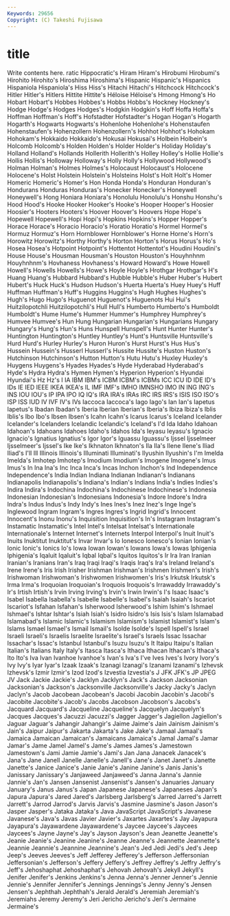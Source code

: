 ```yaml
---
Keywords: 29656 
Copyright: (C) Takeshi Fujisawa
---
```


# title

Write contents here.
ratic Hippocratic's Hiram Hiram's Hirobumi Hirobumi's Hirohito Hirohito's Hiroshima Hiroshima's
Hispanic Hispanic's Hispanics Hispaniola Hispaniola's Hiss Hiss's Hitachi Hitachi's Hitchcock
Hitchcock's Hitler Hitler's Hitlers Hittite Hittite's Héloise Héloise's Hmong Hmong's
Ho Hobart Hobart's Hobbes Hobbes's Hobbs Hobbs's Hockney Hockney's Hodge
Hodge's Hodges Hodges's Hodgkin Hodgkin's Hoff Hoffa Hoffa's Hoffman Hoffman's
Hoff's Hofstadter Hofstadter's Hogan Hogan's Hogarth Hogarth's Hogwarts Hogwarts's Hohenlohe
Hohenlohe's Hohenstaufen Hohenstaufen's Hohenzollern Hohenzollern's Hohhot Hohhot's Hohokam Hohokam's Hokkaido
Hokkaido's Hokusai Hokusai's Holbein Holbein's Holcomb Holcomb's Holden Holden's Holder
Holder's Holiday Holiday's Holland Holland's Hollands Hollerith Hollerith's Holley Holley's
Hollie Hollie's Hollis Hollis's Holloway Holloway's Holly Holly's Hollywood Hollywood's
Holman Holman's Holmes Holmes's Holocaust Holocaust's Holocene Holocene's Holst Holstein
Holstein's Holsteins Holst's Holt Holt's Homer Homeric Homeric's Homer's Hon
Honda Honda's Honduran Honduran's Hondurans Honduras Honduras's Honecker Honecker's Honeywell
Honeywell's Hong Honiara Honiara's Honolulu Honolulu's Honshu Honshu's Hood Hood's
Hooke Hooker Hooker's Hooke's Hooper Hooper's Hoosier Hoosier's Hooters Hooters's
Hoover Hoover's Hoovers Hope Hope's Hopewell Hopewell's Hopi Hopi's Hopkins
Hopkins's Hopper Hopper's Horace Horace's Horacio Horacio's Horatio Horatio's Hormel
Hormel's Hormuz Hormuz's Horn Hornblower Hornblower's Horne Horne's Horn's Horowitz
Horowitz's Horthy Horthy's Horton Horton's Horus Horus's Ho's Hosea Hosea's
Hotpoint Hotpoint's Hottentot Hottentot's Houdini Houdini's House House's Housman Housman's
Houston Houston's Houyhnhnm Houyhnhnm's Hovhaness Hovhaness's Howard Howard's Howe Howell
Howell's Howells Howells's Howe's Hoyle Hoyle's Hrothgar Hrothgar's H's Huang
Huang's Hubbard Hubbard's Hubble Hubble's Huber Huber's Hubert Hubert's Huck
Huck's Hudson Hudson's Huerta Huerta's Huey Huey's Huff Huffman Huffman's
Huff's Huggins Huggins's Hugh Hughes Hughes's Hugh's Hugo Hugo's Huguenot
Huguenot's Huguenots Hui Hui's Huitzilopotchli Huitzilopotchli's Hull Hull's Humberto Humberto's
Humboldt Humboldt's Hume Hume's Hummer Hummer's Humphrey Humphrey's Humvee Humvee's
Hun Hung Hungarian Hungarian's Hungarians Hungary Hungary's Hung's Hun's Huns
Hunspell Hunspell's Hunt Hunter Hunter's Huntington Huntington's Huntley Huntley's Hunt's
Huntsville Huntsville's Hurd Hurd's Hurley Hurley's Huron Huron's Hurst Hurst's
Hus Hus's Hussein Hussein's Husserl Husserl's Hussite Hussite's Huston Huston's
Hutchinson Hutchinson's Hutton Hutton's Hutu Hutu's Huxley Huxley's Huygens Huygens's
Hyades Hyades's Hyde Hyderabad Hyderabad's Hyde's Hydra Hydra's Hymen Hymen's
Hyperion Hyperion's Hyundai Hyundai's Hz Hz's I IA IBM IBM's
ICBM ICBM's ICBMs ICC ICU ID IDE ID's IDs IE
IED IEEE IKEA IKEA's IL IMF IMF's IMHO IMNSHO IMO
IN ING ING's INS IOU IOU's IP IPA IPO IQ
IQ's IRA IRA's IRAs IRC IRS IRS's ISIS ISO ISO's
ISP ISS IUD IV IVF IV's IVs Iaccoca Iaccoca's Iago
Iago's Ian Ian's Iapetus Iapetus's Ibadan Ibadan's Iberia Iberian Iberian's
Iberia's Ibiza Ibiza's Iblis Iblis's Ibo Ibo's Ibsen Ibsen's Icahn
Icahn's Icarus Icarus's Iceland Icelander Icelander's Icelanders Icelandic Icelandic's Iceland's
I'd Ida Idaho Idahoan Idahoan's Idahoans Idahoes Idaho's Idahos Ida's
Ieyasu Ieyasu's Ignacio Ignacio's Ignatius Ignatius's Igor Igor's Iguassu Iguassu's
Ijssel Ijsselmeer Ijsselmeer's Ijssel's Ike Ike's Ikhnaton Ikhnaton's Ila Ila's
Ilene Ilene's Iliad Iliad's I'll Ill Illinois Illinois's Illuminati Illuminati's
Ilyushin Ilyushin's I'm Imelda Imelda's Imhotep Imhotep's Imodium Imodium's Imogene
Imogene's Imus Imus's In Ina Ina's Inc Inca Inca's Incas
Inchon Inchon's Ind Independence Independence's India Indian Indiana Indianan Indianan's
Indianans Indianapolis Indianapolis's Indiana's Indian's Indians India's Indies Indies's Indira
Indira's Indochina Indochina's Indochinese Indochinese's Indonesia Indonesian Indonesian's Indonesians Indonesia's
Indore Indore's Indra Indra's Indus Indus's Indy Indy's Ines Ines's
Inez Inez's Inge Inge's Inglewood Ingram Ingram's Ingres Ingres's Ingrid
Ingrid's Innocent Innocent's Inonu Inonu's Inquisition Inquisition's In's Instagram Instagram's
Instamatic Instamatic's Intel Intel's Intelsat Intelsat's Internationale Internationale's Internet Internet's
Internets Interpol Interpol's Inuit Inuit's Inuits Inuktitut Inuktitut's Invar Invar's
Io Ionesco Ionesco's Ionian Ionian's Ionic Ionic's Ionics Io's Iowa
Iowan Iowan's Iowans Iowa's Iowas Iphigenia Iphigenia's Iqaluit Iqaluit's Iqbal
Iqbal's Iquitos Iquitos's Ir Ira Iran Iranian Iranian's Iranians Iran's
Iraq Iraqi Iraqi's Iraqis Iraq's Ira's Ireland Ireland's Irene Irene's
Iris Irish Irisher Irishman Irishman's Irishmen Irishmen's Irish's Irishwoman Irishwoman's
Irishwomen Irishwomen's Iris's Irkutsk Irkutsk's Irma Irma's Iroquoian Iroquoian's Iroquois
Iroquois's Irrawaddy Irrawaddy's Ir's Irtish Irtish's Irvin Irving Irving's Irvin's
Irwin Irwin's I's Isaac Isaac's Isabel Isabella Isabella's Isabelle Isabelle's
Isabel's Isaiah Isaiah's Iscariot Iscariot's Isfahan Isfahan's Isherwood Isherwood's Ishim
Ishim's Ishmael Ishmael's Ishtar Ishtar's Isiah Isiah's Isidro Isidro's Isis
Isis's Islam Islamabad Islamabad's Islamic Islamic's Islamism Islamism's Islamist Islamist's
Islam's Islams Ismael Ismael's Ismail Ismail's Isolde Isolde's Ispell Ispell's
Israel Israeli Israeli's Israelis Israelite Israelite's Israel's Israels Issac Issachar
Issachar's Issac's Istanbul Istanbul's Isuzu Isuzu's It Itaipu Itaipu's Italian
Italian's Italians Italy Italy's Itasca Itasca's Ithaca Ithacan Ithacan's Ithaca's
Ito Ito's Iva Ivan Ivanhoe Ivanhoe's Ivan's Iva's I've Ives
Ives's Ivory Ivory's Ivy Ivy's Iyar Iyar's Izaak Izaak's Izanagi
Izanagi's Izanami Izanami's Izhevsk Izhevsk's Izmir Izmir's Izod Izod's Izvestia
Izvestia's J JFK JFK's JP JPEG JV Jack Jackie Jackie's
Jacklyn Jacklyn's Jack's Jackson Jacksonian Jacksonian's Jackson's Jacksonville Jacksonville's Jacky
Jacky's Jaclyn Jaclyn's Jacob Jacobean Jacobean's Jacobi Jacobin Jacobin's Jacobi's
Jacobite Jacobite's Jacob's Jacobs Jacobson Jacobson's Jacobs's Jacquard Jacquard's Jacqueline
Jacqueline's Jacquelyn Jacquelyn's Jacques Jacques's Jacuzzi Jacuzzi's Jagger Jagger's Jagiellon
Jagiellon's Jaguar Jaguar's Jahangir Jahangir's Jaime Jaime's Jain Jainism Jainism's
Jain's Jaipur Jaipur's Jakarta Jakarta's Jake Jake's Jamaal Jamaal's Jamaica
Jamaican Jamaican's Jamaicans Jamaica's Jamal Jamal's Jamar Jamar's Jame Jamel
Jamel's Jame's James James's Jamestown Jamestown's Jami Jamie Jamie's Jami's
Jan Jana Janacek Janacek's Jana's Jane Janell Janelle Janelle's Janell's
Jane's Janet Janet's Janette Janette's Janice Janice's Janie Janie's Janine
Janine's Janis Janis's Janissary Janissary's Janjaweed Janjaweed's Janna Janna's Jannie
Jannie's Jan's Jansen Jansenist Jansenist's Jansen's Januaries January January's Janus
Janus's Japan Japanese Japanese's Japaneses Japan's Japura Japura's Jared Jared's
Jarlsberg Jarlsberg's Jarred Jarred's Jarrett Jarrett's Jarrod Jarrod's Jarvis Jarvis's
Jasmine Jasmine's Jason Jason's Jasper Jasper's Jataka Jataka's Java JavaScript
JavaScript's Javanese Javanese's Java's Javas Javier Javier's Jaxartes Jaxartes's Jay
Jayapura Jayapura's Jayawardene Jayawardene's Jaycee Jaycee's Jaycees Jaycees's Jayne Jayne's
Jay's Jayson Jayson's Jean Jeanette Jeanette's Jeanie Jeanie's Jeanine Jeanine's
Jeanne Jeanne's Jeannette Jeannette's Jeannie Jeannie's Jeannine Jeannine's Jean's Jed
Jedi Jedi's Jed's Jeep Jeep's Jeeves Jeeves's Jeff Jefferey Jefferey's
Jefferson Jeffersonian Jeffersonian's Jefferson's Jeffery Jeffery's Jeffrey Jeffrey's Jeffry Jeffry's
Jeff's Jehoshaphat Jehoshaphat's Jehovah Jehovah's Jekyll Jekyll's Jenifer Jenifer's Jenkins
Jenkins's Jenna Jenna's Jenner Jenner's Jennie Jennie's Jennifer Jennifer's Jennings
Jennings's Jenny Jenny's Jensen Jensen's Jephthah Jephthah's Jerald Jerald's Jeremiah
Jeremiah's Jeremiahs Jeremy Jeremy's Jeri Jericho Jericho's Jeri's Jermaine Jermaine's
